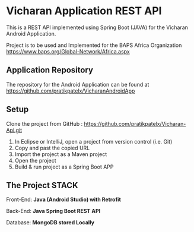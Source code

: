 # Vicharan Application REST API

This is a REST API implemented using Spring Boot (JAVA) for the Vicharan Android Application.

Project is to be used and Implemented for the BAPS Africa Organization <https://www.baps.org/Global-Network/Africa.aspx>

## Application Repository

The repository for the Android Application can be found at <https://github.com/pratikpatelx/VicharanAndroidApp>

## Setup

Clone the project from GitHub : <https://github.com/pratikpatelx/Vicharan-Api.git>

1. In Eclipse or IntelliJ, open a project from version control (i.e. Git)
1. Copy and past the copied URL
1. Import the project as a Maven project
1. Open the project
1. Build & run project as a Spring Boot APP

## The Project STACK

Front-End: **Java (Android Studio) with Retrofit**

Back-End: **Java Spring Boot REST API**

Database: **MongoDB stored Locally**
